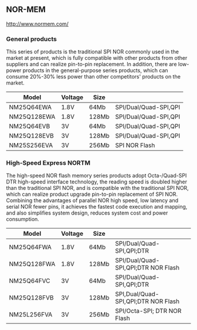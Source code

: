 NOR-MEM
-------
http://www.normem.com/

### General products

This series of products is the traditional SPI NOR commonly used in the market
at present, which is fully compatible with other products from other suppliers
and can realize pin-to-pin replacement. In addition, there are low-power
products in the general-purpose series products, which can consume 20%-30%
less power than other competitors' products on the market.

| Model         | Voltage | Size  |                       |
|---------------|---------|-------|-----------------------|
| NM25Q64EWA    | 1.8V    | 64Mb  | SPI/Dual/Quad-SPI,QPI |
| NM25Q128EWA   | 1.8V    | 128Mb | SPI/Dual/Quad-SPI,QPI |
| NM25Q64EVB    | 3V      | 64Mb  | SPI/Dual/Quad-SPI,QPI |
| NM25Q128EVB   | 3V      | 128Mb | SPI/Dual/Quad-SPI,QPI |
| NM25S256EVA   | 3V      | 256Mb | SPI NOR Flash         |

### High-Speed Express NORTM

The high-speed NOR flash memory series products adopt Octa-/Quad-SPI DTR
high-speed interface technology, the reading speed is doubled higher than the
traditional SPI NOR, and is compatible with the traditional SPI NOR, which can
realize product upgrade pin-to-pin replacement of SPI NOR. Combining the
advantages of parallel NOR high speed, low latency and serial NOR fewer pins,
it achieves the fastest code execution and mapping, and also simplifies system
design, reduces system cost and power consumption.

| Model       | Voltage | Size  |                                     |
|-------------|---------|-------|-------------------------------------|
| NM25Q64FWA  | 1.8V    | 64Mb  | SPI/Dual/Quad-SPI,QPI;DTR           |
| NM25Q128FWA | 1.8V    | 128Mb | SPI/Dual/Quad-SPI,QPI;DTR NOR Flash |
| NM25Q64FVC  | 3V      | 64Mb  | SPI/Dual/Quad-SPI,QPI;DTR           |
| NM25Q128FVB | 3V      | 128Mb | SPI,Dual/Quad-SPI,QPI;DTR NOR Flash |
| NM25L256FVA | 3V      | 256Mb | SPI/Octa-SPI; DTR NOR Flash         |
